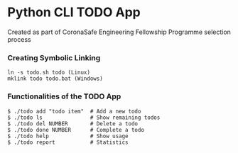 # Python CLI TODO App
Created as part of CoronaSafe Engineering Fellowship Programme selection process

### Creating Symbolic Linking

```
ln -s todo.sh todo (Linux)
mklink todo todo.bat (Windows)
```

### Functionalities of the TODO App
```
$ ./todo add "todo item"  # Add a new todo
$ ./todo ls               # Show remaining todos
$ ./todo del NUMBER       # Delete a todo
$ ./todo done NUMBER      # Complete a todo
$ ./todo help             # Show usage
$ ./todo report           # Statistics
```
